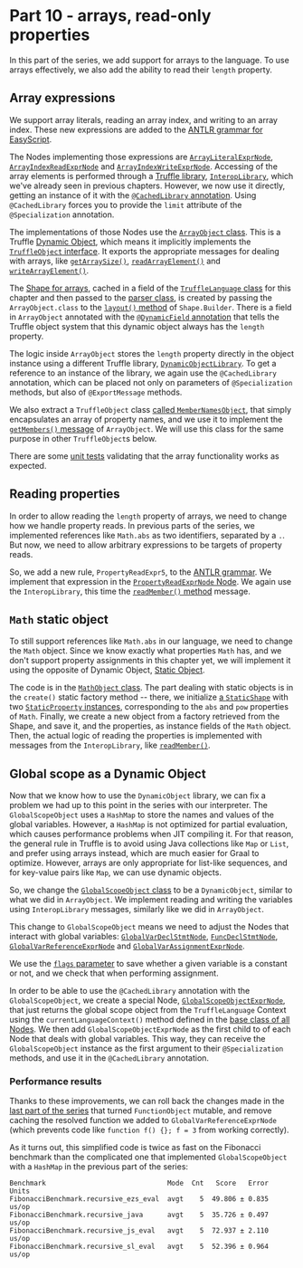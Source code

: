 # Part 10 - arrays, read-only properties

In this part of the series,
we add support for arrays to the language.
To use arrays effectively,
we also add the ability to read their `length` property.

## Array expressions

We support array literals, reading an array index,
and writing to an array index.
These new expressions are added to the
[ANTLR grammar for EasyScript](src/main/antlr/com/endoflineblog/truffle/part_10/parsing/antlr/EasyScript.g4).

The Nodes implementing those expressions are
[`ArrayLiteralExprNode`](src/main/java/com/endoflineblog/truffle/part_10/nodes/exprs/arrays/ArrayLiteralExprNode.java),
[`ArrayIndexReadExprNode`](src/main/java/com/endoflineblog/truffle/part_10/nodes/exprs/arrays/ArrayIndexReadExprNode.java)
and [`ArrayIndexWriteExprNode`](src/main/java/com/endoflineblog/truffle/part_10/nodes/exprs/arrays/ArrayIndexWriteExprNode.java).
Accessing of the array elements is performed through a
[Truffle library](https://www.graalvm.org/latest/graalvm-as-a-platform/language-implementation-framework/TruffleLibraries),
[`InteropLibrary`](https://www.graalvm.org/truffle/javadoc/com/oracle/truffle/api/interop/InteropLibrary.html),
which we've already seen in previous chapters.
However, we now use it directly, getting an instance of it with the
[`@CachedLibrary` annotation](https://www.graalvm.org/truffle/javadoc/com/oracle/truffle/api/library/CachedLibrary.html).
Using `@CachedLibrary` forces you to provide the `limit`
attribute of the `@Specialization` annotation.

The implementations of those Nodes use the
[`ArrayObject` class](src/main/java/com/endoflineblog/truffle/part_10/runtime/ArrayObject.java).
This is a Truffle [Dynamic Object](https://www.graalvm.org/latest/graalvm-as-a-platform/language-implementation-framework/DynamicObjectModel),
which means it implicitly implements the [`TruffleObject` interface](https://www.graalvm.org/truffle/javadoc/com/oracle/truffle/api/interop/TruffleObject.html).
It exports the appropriate messages for dealing with arrays, like
[`getArraySize()`](https://www.graalvm.org/truffle/javadoc/com/oracle/truffle/api/interop/InteropLibrary.html#getArraySize-java.lang.Object-),
[`readArrayElement()`](https://www.graalvm.org/truffle/javadoc/com/oracle/truffle/api/interop/InteropLibrary.html#readArrayElement-java.lang.Object-long-)
and [`writeArrayElement()`](https://www.graalvm.org/truffle/javadoc/com/oracle/truffle/api/interop/InteropLibrary.html#writeArrayElement-java.lang.Object-long-java.lang.Object-).

The [Shape for arrays](https://www.graalvm.org/latest/graalvm-as-a-platform/language-implementation-framework/DynamicObjectModel/#extended-object-layout),
cached in a field of the
[`TruffleLanguage` class](src/main/java/com/endoflineblog/truffle/part_10/EasyScriptTruffleLanguage.java)
for this chapter and then passed to the
[parser class](src/main/java/com/endoflineblog/truffle/part_10/parsing/EasyScriptTruffleParser.java),
is created by passing the `ArrayObject.class` to the
[`layout()` method](https://www.graalvm.org/truffle/javadoc/com/oracle/truffle/api/object/Shape.Builder.html#layout-java.lang.Class-)
of `Shape.Builder`.
There is a field in `ArrayObject` annotated with the
[`@DynamicField` annotation](https://www.graalvm.org/truffle/javadoc/com/oracle/truffle/api/object/DynamicObject.DynamicField.html)
that tells the Truffle object system that this dynamic object always has the `length` property.

The logic inside `ArrayObject` stores the `length` property directly in the object instance using a different Truffle library,
[`DynamicObjectLibrary`](https://www.graalvm.org/truffle/javadoc/com/oracle/truffle/api/object/DynamicObjectLibrary.html).
To get a reference to an instance of the library,
we again use the `@CachedLibrary` annotation,
which can be placed not only on parameters of `@Specialization` methods,
but also of `@ExportMessage` methods.

We also extract a `TruffleObject` class
[called `MemberNamesObject`](src/main/java/com/endoflineblog/truffle/part_10/runtime/MemberNamesObject.java),
that simply encapsulates an array of property names,
and we use it to implement the
[`getMembers()` message](https://www.graalvm.org/truffle/javadoc/com/oracle/truffle/api/interop/InteropLibrary.html#getMembers-java.lang.Object-boolean-)
of `ArrayObject`.
We will use this class for the same purpose in other `TruffleObject`s below.

There are some
[unit tests](src/test/java/com/endoflineblog/truffle/part_10/ArraysTest.java)
validating that the array functionality works as expected.

## Reading properties

In order to allow reading the `length` property of arrays,
we need to change how we handle property reads.
In previous parts of the series, we implemented references like `Math.abs`
as two identifiers, separated by a `.`.
But now, we need to allow arbitrary expressions to be targets of property reads.

So, we add a new rule, `PropertyReadExpr5`, to the
[ANTLR grammar](src/main/antlr/com/endoflineblog/truffle/part_10/parsing/antlr/EasyScript.g4).
We implement that expression in the
[`PropertyReadExprNode` Node](src/main/java/com/endoflineblog/truffle/part_10/nodes/exprs/properties/PropertyReadExprNode.java).
We again use the `InteropLibrary`,
this time the
[`readMember()` method](https://www.graalvm.org/truffle/javadoc/com/oracle/truffle/api/interop/InteropLibrary.html#readMember-java.lang.Object-java.lang.String-)
message.

## `Math` static object

To still support references like `Math.abs` in our language,
we need to change the `Math` object.
Since we know exactly what properties `Math` has,
and we don't support property assignments in this chapter yet,
we will implement it using the opposite of Dynamic Object,
[Static Object](https://www.graalvm.org/latest/graalvm-as-a-platform/language-implementation-framework/StaticObjectModel).

The code is in the
[`MathObject` class](src/main/java/com/endoflineblog/truffle/part_10/runtime/MathObject.java).
The part dealing with static objects is in the
`create()` static factory method --
there, we initialize
[a `StaticShape`](https://www.graalvm.org/truffle/javadoc/com/oracle/truffle/api/staticobject/StaticShape.html)
with two
[`StaticProperty` instances](https://www.graalvm.org/truffle/javadoc/com/oracle/truffle/api/staticobject/StaticProperty.html),
corresponding to the `abs` and `pow` properties of `Math`.
Finally, we create a new object from a factory retrieved from the Shape,
and save it, and the properties,
as instance fields of the `Math` object.
Then, the actual logic of reading the properties is implemented with messages from the `InteropLibrary`,
like [`readMember()`](https://www.graalvm.org/truffle/javadoc/com/oracle/truffle/api/interop/InteropLibrary.html#readMember-java.lang.Object-java.lang.String-).

## Global scope as a Dynamic Object

Now that we know how to use the `DynamicObject` library,
we can fix a problem we had up to this point in the series with our interpreter.
The `GlobalScopeObject` uses a `HashMap`
to store the names and values of the global variables.
However, a `HashMap` is not optimized for partial evaluation,
which causes performance problems when JIT compiling it.
For that reason, the general rule in Truffle is to avoid using Java collections like `Map` or `List`,
and prefer using arrays instead,
which are much easier for Graal to optimize.
However, arrays are only appropriate for list-like sequences,
and for key-value pairs like `Map`,
we can use dynamic objects.

So, we change the
[`GlobalScopeObject` class](src/main/java/com/endoflineblog/truffle/part_10/runtime/GlobalScopeObject.java)
to be a `DynamicObject`, similar to what we did in `ArrayObject`.
We implement reading and writing the variables using `InteropLibrary` messages,
similarly like we did in `ArrayObject`.

This change to `GlobalScopeObject` means we need to adjust the Nodes that interact with global variables:
[`GlobalVarDeclStmtNode`](src/main/java/com/endoflineblog/truffle/part_10/nodes/stmts/variables/GlobalVarDeclStmtNode.java),
[`FuncDeclStmtNode`](src/main/java/com/endoflineblog/truffle/part_10/nodes/stmts/variables/FuncDeclStmtNode.java),
[`GlobalVarReferenceExprNode`](src/main/java/com/endoflineblog/truffle/part_10/nodes/exprs/variables/GlobalVarReferenceExprNode.java)
and [`GlobalVarAssignmentExprNode`](src/main/java/com/endoflineblog/truffle/part_10/nodes/exprs/variables/GlobalVarAssignmentExprNode.java).

We use the
[`flags` parameter](https://www.graalvm.org/truffle/javadoc/com/oracle/truffle/api/object/DynamicObjectLibrary.html#putConstant-com.oracle.truffle.api.object.DynamicObject-java.lang.Object-java.lang.Object-int-)
to save whether a given variable is a constant or not,
and we check that when performing assignment.

In order to be able to use the `@CachedLibrary` annotation with the `GlobalScopeObject`,
we create a special Node,
[`GlobalScopeObjectExprNode`](src/main/java/com/endoflineblog/truffle/part_10/nodes/exprs/GlobalScopeObjectExprNode.java),
that just returns the global scope object from the `TruffleLanguage` Context
using the `currentLanguageContext()` method defined in the
[base class of all Nodes](src/main/java/com/endoflineblog/truffle/part_10/nodes/EasyScriptNode.java).
We then add `GlobalScopeObjectExprNode` as the first child to of each Node that deals with global variables.
This way, they can receive the `GlobalScopeObject` instance as the first argument to their `@Specialization` methods,
and use it in the `@CachedLibrary` annotation.

### Performance results

Thanks to these improvements,
we can roll back the changes made in the
[last part of the series](../part-09) that turned `FunctionObject` mutable,
and remove caching the resolved function we added to `GlobalVarReferenceExprNode`
(which prevents code like `function f() {}; f = 3` from working correctly).

As it turns out, this simplified code is twice as fast on the Fibonacci benchmark than the complicated one that implemented
`GlobalScopeObject` with a `HashMap` in the previous part of the series:

```
Benchmark                              Mode  Cnt   Score   Error  Units
FibonacciBenchmark.recursive_ezs_eval  avgt    5  49.806 ± 0.835  us/op
FibonacciBenchmark.recursive_java      avgt    5  35.726 ± 0.497  us/op
FibonacciBenchmark.recursive_js_eval   avgt    5  72.937 ± 2.110  us/op
FibonacciBenchmark.recursive_sl_eval   avgt    5  52.396 ± 0.964  us/op
```
